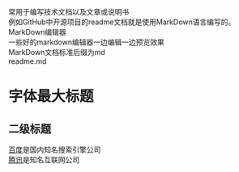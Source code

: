 常用于编写技术文档以及文章或说明书<br>例如GitHub中开源项目的readme文档就是使用MarkDown语言编写的。<br>
MarkDown编辑器<br>一些好的markdown编辑器一边编辑一边预览效果<br>
MarkDown文档标准后缀为md<br>readme.md<br>
# 字体最大标题<br>
## 二级标题

[百度][1]是国内知名搜索引擎公司<br>
[腾讯][2]是知名互联网公司

[1]:https://www.baidu.com
[2]:https://www.qq.com

